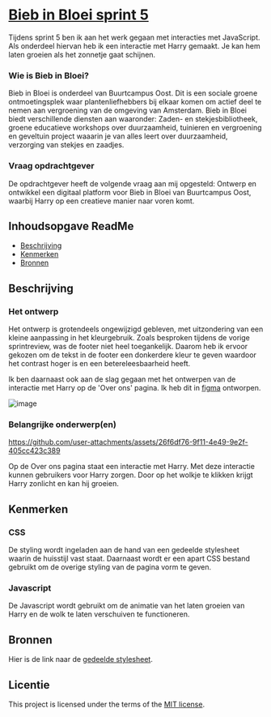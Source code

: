 
<!-- Ontwerp en maak een interactieve website voor een opdrachtgever.

De instructie vind je in: [INSTRUCTIONS.md](https://github.com/fdnd-task/fix-the-flow-interactive-website/blob/main/docs/INSTRUCTIONS.md) -->

# [Bieb in Bloei sprint 5](https://anoukderooij24.github.io/fix-the-flow-interactive-website/)
<!-- Geef je project een titel en schrijf in één zin wat het is -->
Tijdens sprint 5 ben ik aan het werk gegaan met interacties met JavaScript. Als onderdeel hiervan heb ik een interactie met Harry gemaakt. Je kan hem laten groeien als het zonnetje gaat schijnen.

### Wie is Bieb in Bloei?
Bieb in Bloei is onderdeel van Buurtcampus Oost. Dit is een sociale groene ontmoetingsplek waar plantenliefhebbers bij elkaar komen om actief deel te nemen aan vergroening van de omgeving van Amsterdam. Bieb in Bloei biedt verschillende diensten aan waaronder: Zaden- en stekjesbibliotheek, groene educatieve workshops over duurzaamheid, tuinieren en vergroening en geveltuin project waaarin je van alles leert over duurzaamheid, verzorging van stekjes en zaadjes.

### Vraag opdrachtgever
De opdrachtgever heeft de volgende vraag aan mij opgesteld: Ontwerp en ontwikkel een digitaal platform voor Bieb in Bloei van Buurtcampus Oost, waarbij Harry op een creatieve manier naar voren komt.

## Inhoudsopgave ReadMe
  * [Beschrijving](#beschrijving)
  * [Kenmerken](#kenmerken)
  * [Bronnen](#bronnen)

## Beschrijving
<!-- In de Beschrijving staat hoe je project er uit ziet, hoe het werkt en wat je er mee kan. -->
<!-- Voeg een mooie poster visual toe 📸 -->
<!-- Voeg een link toe naar Github Pages 🌐-->

### Het ontwerp
Het ontwerp is grotendeels ongewijzigd gebleven, met uitzondering van een kleine aanpassing in het kleurgebruik. Zoals besproken tijdens de vorige sprintreview, was de footer niet heel toegankelijk. Daarom heb ik ervoor gekozen om de tekst in de footer een donkerdere kleur te geven waardoor het contrast hoger is en een betereleesbaarheid heeft.

Ik ben daarnaast ook aan de slag gegaan met het ontwerpen van de interactie met Harry op de 'Over ons' pagina. Ik heb dit in [figma](https://www.figma.com/proto/2PMipmnWpJ5hUGxpIPxyuk/BiebInBloei-Over-Ons-%2B-zorg-voor-Harry?page-id=56%3A47&node-id=56-240&p=f&viewport=427%2C342%2C0.15&t=iIuugq0BxZhDZafQ-1&scaling=scale-down&content-scaling=fixed) ontworpen.

![image](https://github.com/user-attachments/assets/6ab89bda-ec28-48f4-a54f-8835a92332c3)


### Belangrijke onderwerp(en)


https://github.com/user-attachments/assets/26f6df76-9f11-4e49-9e2f-405cc423c389

Op de Over ons pagina staat een interactie met Harry. Met deze interactie kunnen gebruikers voor Harry zorgen. Door op het wolkje te klikken krijgt Harry zonlicht en kan hij groeien.
## Kenmerken
<!-- Bij Kenmerken staat welke technieken zijn gebruikt en hoe. Wat is de HTML structuur? Wat zijn de belangrijkste dingen in CSS? Wat is er met JS gedaan en hoe? -->

### CSS
De styling wordt ingeladen aan de hand van een gedeelde stylesheet waarin de huisstijl vast staat. Daarnaast wordt er een apart CSS bestand gebruikt om de overige styling van de pagina vorm te geven.

### Javascript

De Javascript wordt gebruikt om de animatie van het laten groeien van Harry en de wolk te laten verschuiven te functioneren. 


## Bronnen
Hier is de link naar de [gedeelde stylesheet](https://sidopjescherm.github.io/look-and-feel-styleguide/).

## Licentie

This project is licensed under the terms of the [MIT license](./LICENSE).


